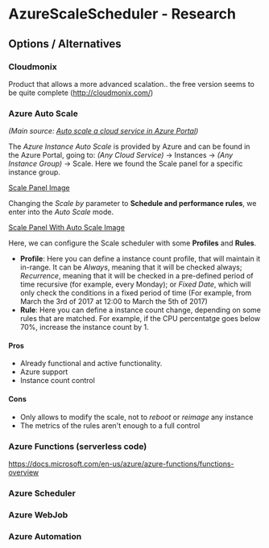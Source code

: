# AzureScaleScheduler - Research

## Options / Alternatives

### Cloudmonix 

Product that allows a more advanced scalation.. the free version seems to be quite complete (http://cloudmonix.com/)

### Azure Auto Scale
*(Main source: [Auto scale a cloud service in Azure Portal](https://docs.microsoft.com/en-us/azure/cloud-services/cloud-services-how-to-scale-portal))*

The *Azure Instance Auto Scale* is provided by Azure and can be found in the Azure Portal, going to: *(Any Cloud Service)* -> Instances -> *(Any Instance Group)* -> Scale. Here we found the Scale panel for a specific instance group.

[Scale Panel Image](ResearchImages/ScalePanel_Default.png "Scale Panel")

Changing the *Scale by* parameter to **Schedule and performance rules**, we enter into the *Auto Scale* mode.

[Scale Panel With Auto Scale Image](ResearchImages/ScalePanel_AutoScale.png "Scale Panel With Auto Scale")

Here, we can configure the Scale scheduler with some **Profiles** and **Rules**.

* **Profile**: Here you can define a instance count profile, that will maintain it in-range. It can be *Always*, meaning that it will be checked always; *Recurrence*, meaning that it will be checked in a  pre-defined period of time recursive (for example, every Monday); or *Fixed Date*, which will only check the conditions in a fixed period of time (For example, from March the 3rd of 2017 at 12:00 to March the 5th of 2017)
* **Rule**: Here you can define a instance count change, depending on some rules that are matched. For example, if the CPU percentatge goes below 70%, increase the instance count by 1.

#### Pros
* Already functional and active functionality.
* Azure support
* Instance count control

#### Cons
* Only allows to modify the scale, not to *reboot* or *reimage* any instance
* The metrics of the rules aren't enough to a full control
### Azure Functions (serverless code)

https://docs.microsoft.com/en-us/azure/azure-functions/functions-overview

### Azure Scheduler

### Azure WebJob

### Azure Automation

